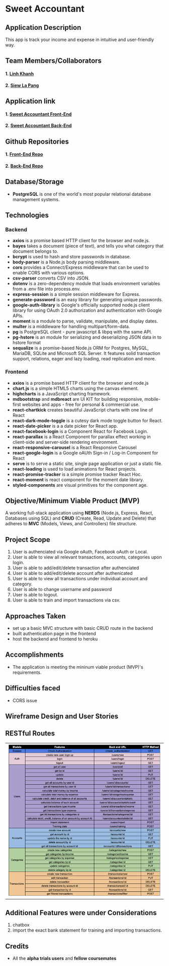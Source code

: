 # Sweet Accountant

## Application Description
This app is track your income and expense in intuitive and user-friendly way.

## Team Members/Collaborators
#### 1. [Linh Khanh](https://github.com/linhkhanh/)
#### 2. [Siew La Pang](https://github.com/siewla/)

## Application link
#### 1. [Sweet Accountant Front-End](https://sweetaccountant.herokuapp.com/)
#### 2. [Sweet Accountant Back-End](https://sweet-accountant-be.herokuapp.com/users/all)

## Github Repositories
#### 1. [Front-End Repo](https://github.com/siewla/sweet-accountant-frontend)
#### 2. [Back-End Repo](https://github.com/linhkhanh/final-project-backend)

## Database/Storage
* **PostgreSQL** is one of the world's most popular relational database management systems.

## Technologies
### Backend
* **axios** is a promise based HTTP client for the browser and node.js.
* **bayes** takes a document (piece of text), and tells you what category that document belongs to.
* **bcrypt** is used to hash and store passwords in database.
* **body-parser** is a Node.js body parsing middleware.
* **cors** provides a Connect/Express middleware that can be used to enable CORS with various options.
* **csv-parser** converts CSV into JSON.
* **dotenv** is a zero-dependency module that loads environment variables from a .env file into process.env.
* **express-session** is a simple session middleware for Express.
* **generate-password** is an easy library for generating unique passwords.
* **google-auth-library** is Google's officially supported node.js client library for using OAuth 2.0 authorization and authentication with Google APIs.
* **moment**  is a module to parse, validate, manipulate, and display dates.
* **multer** is a middleware for handling multipart/form-data.
* **pg** is PostgreSQL client - pure javascript & libpq with the same API.
* **pg-hstore** is an module for serializing and deserializing JSON data in to hstore format
* **sequalize** is a promise-based Node.js ORM for Postgres, MySQL, MariaDB, SQLite and Microsoft SQL Server. It features solid transaction support, relations, eager and lazy loading, read replication and more.

### Frontend
* **axios** is a promise based HTTP client for the browser and node.js
* **chart.js** is a simple HTML5 charts using the canvas element.
* **highcharts** is a JavaScript charting framework.
* **mdbootstrap** and **mdbreact** are UI KIT for building responsive, mobile-first websites and apps - free for personal & commercial use.
* **react-chartkick** creates beautiful JavaScript charts with one line of React
* **react-dark-mode-toggle** is a cutesy dark mode toggle button for React.
* **react-date-picker** is a a date picker for React app.
* **react-facebook-login** is a Component React for Facebook Login.
* **react-parallax** is a React Component for parallax effect working in client-side and server-side rendering environment.
* **react-responsive-carousel** is a React Responsive Carousel
* **react-google-login** is a Google oAUth Sign-in / Log-in Component for React
* **serve** is to serve a static site, single page application or just a static file.
* **react-loading** is used to load animations for React projects. 
* **react-promise-tracker** is a simple promise tracker React Hoc. 
* **react-moment** is react component for the moment date library.
* **styled-components** are visual primitives for the component age.

## Objective/Minimum Viable Product (MVP)
A working full-stack application using  **NERDS** (Node.js, Express, React, Databases using SQL) and **CRUD** (Create, Read, Update and Delete) that adheres to **MVC** (Models, Views, and Controllers) file structure.

## Project Scope
1. User is authenciated via Google oAuth, Facebook oAuth or Local.
2. User is able to view all relevant transactions, accounts, categories upon login.
3. User is able to add/edit/delete transaction after authenciated
4. User is able to add/edit/delete account after authenicated
5. User is able to view all transactions under individual account and category. 
6. User is able to change username and password
7. User is able to logout.
8. User is able to train and import transactions via csv. 

## Approaches Taken
* set up a basic MVC structure with basic CRUD route in the backend
* built authentication page in the frontend
* host the backend and frontend to heroku

## Accomplishments
* The application is meeting the mininum viable product (MVP)'s requirements.

## Difficulties faced
* CORS issue

## Wireframe Design and User Stories

## RESTful Routes
<table><tr><td>
 <img src="/Readme%20Assets/backend-routes.png" />
</td></tr></table>

## Additional Features were under Considerations
1. chatbox
2. import the exact bank statement for training and importing transactions.

## Credits
* All the **alpha trials users** and **fellow coursemates** 

